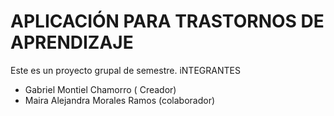 #  APLICACIÓN PARA TRASTORNOS DE APRENDIZAJE
Este es un proyecto grupal de semestre.
iNTEGRANTES 

- Gabriel Montiel Chamorro ( Creador)
- Maira Alejandra Morales Ramos (colaborador)